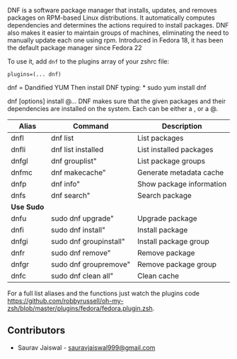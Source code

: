 
DNF is a software package manager that installs, updates, and removes packages on RPM-based Linux distributions. It automatically computes dependencies and determines the actions required to install packages. DNF also makes it easier to maintain groups of machines, eliminating the need to manually update each one using rpm. Introduced in Fedora 18, it has been the default package manager since Fedora 22

To use it, add `dnf` to the plugins array of your zshrc file:
```
plugins=(... dnf)
```

dnf = Dandified YUM
Then install DNF typing:
	* sudo yum install dnf


dnf [options] install @<spec>...
DNF makes sure that the given packages and their dependencies are installed on the system. Each <spec> can be either a <package-spec>, or a @<group-spec>.
	
| Alias   | Command                            | Description                                                         |
|---------|------------------------------------|---------------------------------------------------------------------| 
| dnfl    | dnf list                	       | List packages
| dnfli	  | dnf list installed     	       | List installed packages
| dnfgl	  | dnf grouplist"         	       | List package groups
| dnfmc	  | dnf makecache"        	       | Generate metadata cache
| dnfp    | dnf info"           	       | Show package information
| dnfs    | dnf search"          	       | Search package
| **Use Sudo** 													     |
| dnfu	  | sudo dnf upgrade"    	       | Upgrade package
| dnfi	  | sudo dnf install"                  | Install package
| dnfgi	  | sudo dnf groupinstall" 	       | Install package group
| dnfr	  | sudo dnf remove"        	       | Remove package
| dnfgr   | sudo dnf groupremove"   	       | Remove package group
| dnfc	  | sudo dnf clean all"     	       | Clean cache


For a full list aliases and the functions just watch the plugins code https://github.com/robbyrussell/oh-my-zsh/blob/master/plugins/fedora/fedora.plugin.zsh.

## Contributors

- Saurav Jaiswal - sauravjaiswal999@gmail.com
